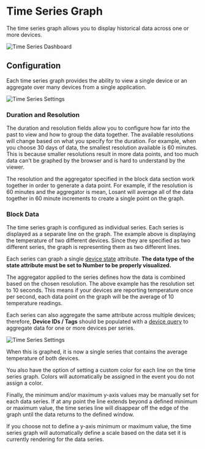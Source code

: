 # Time Series Graph

The time series graph allows you to display historical data across one or more devices.

![Time Series Dashboard](/images/dashboards/time-series-dashboard.png "Time Series Dashboard")

## Configuration

Each time series graph provides the ability to view a single device or an aggregate over many devices from a single application.

![Time Series Settings](/images/dashboards/time-series-settings.png "Time Series Settings")

### Duration and Resolution

The duration and resolution fields allow you to configure how far into the past to view and how to group the data together. The available resolutions will change based on what you specify for the duration. For example, when you choose 30 days of data, the smallest resolution available is 60 minutes. This is because smaller resolutions result in more data points, and too much data can't be graphed by the browser and is hard to understand by the viewer.

The resolution and the aggregator specified in the block data section work together in order to generate a data point. For example, if the resolution is 60 minutes and the aggregator is mean, Losant will average all of the data together in 60 minute increments to create a single point on the graph.

### Block Data

The time series graph is configured as individual series. Each series is displayed as a separate line on the graph. The example above is displaying the temperature of two different devices. Since they are specified as two different series, the graph is representing them as two different lines.

Each series can graph a single [device state](/devices/state) attribute. **The data type of the state attribute must be set to Number to be properly visualized.**

The aggregator applied to the series defines how the data is combined based on the chosen resolution. The above example has the resolution set to 10 seconds. This means if your devices are reporting temperature once per second, each data point on the graph will be the average of 10 temperature readings.

Each series can also aggregate the same attribute across multiple devices; therefore, **Device IDs / Tags** should be populated with a [device query](/devices/device-queries) to aggregate data for one or more devices per series.

![Time Series Settings](/images/dashboards/time-series-settings-tags.png "Time Series Settings")

When this is graphed, it is now a single series that contains the average temperature of both devices.

You also have the option of setting a custom color for each line on the time series graph. Colors will automatically be assigned in the event you do not assign a color.

Finally, the minimum and/or maximum y-axis values may be manually set for each data series. If at any point the line extends beyond a defined minimum or maximum value, the time series line will disappear off the edge of the graph until the data returns to the defined window.

If you choose not to define a y-axis minimum or maximum value, the time series graph will automatically define a scale based on the data set it is currently rendering for the data series.
